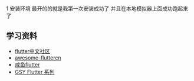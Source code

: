 1  安装环境 
最开的的就是我第一次安装成功了  并且在本地模拟器上面成功跑起来了


## 学习资料
- [flutter中文社区](https://flutter.cn/)
- [awesome-fluttercn](https://github.com/fluttercnclub/awesome-fluttercn)
- [咸鱼flutter](https://www.yuque.com/xytech/flutter/)
- [GSY Flutter 系列](https://guoshuyu.cn/home/wx/)
